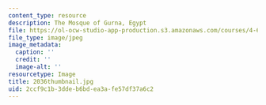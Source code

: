 ```yaml
---
content_type: resource
description: The Mosque of Gurna, Egypt
file: https://ol-ocw-studio-app-production.s3.amazonaws.com/courses/4-614-religious-architecture-and-islamic-cultures-fall-2002/2ccf9c1b3ddeb6bdea3afe57df37a6c2_2036thumbnail.jpg
file_type: image/jpeg
image_metadata:
  caption: ''
  credit: ''
  image-alt: ''
resourcetype: Image
title: 2036thumbnail.jpg
uid: 2ccf9c1b-3dde-b6bd-ea3a-fe57df37a6c2
---
```

